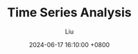 ---
title: Time Series Analysis
author: Liu
date: 2024-06-17 16:10:00 +0800
categories: [Statistics, Time Series Analysis]
render_with_liquid: false
img_path: https://raw.githubusercontent.com/IsKevinLiu/IsKevinLiu.github.io/main/_image/20240428/
---